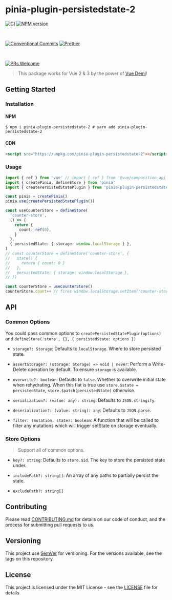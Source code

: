 # pinia-plugin-persistedstate-2

[![CI](https://github.com/iendeavor/pinia-plugin-persistedstate-2/actions/workflows/ci.yml/badge.svg?branch=main)](https://github.com/iendeavor/pinia-plugin-persistedstate-2/actions/workflows/ci.yml)
[![NPM version](https://img.shields.io/npm/v/pinia-plugin-persistedstate-2.svg)](https://www.npmjs.com/package/pinia-plugin-persistedstate-2)

<br/>

[![Conventional Commits](https://img.shields.io/badge/Conventional%20Commits-1.0.0-yellow.svg)](https://conventionalcommits.org)
[![Prettier](https://img.shields.io/badge/Code_Style-Prettier-ff69b4.svg)](https://github.com/prettier/prettier)

<br/>

[![PRs Welcome](https://img.shields.io/badge/PRs-Welcome-brightgreen.svg?style=flat-square)](http://makeapullrequest.com)

> This package works for Vue 2 & 3 by the power of [Vue Demi](https://github.com/vueuse/vue-demi)!

## Getting Started

### Installation

#### NPM

```shell
$ npm i pinia-plugin-persistedstate-2 # yarn add pinia-plugin-persistedstate-2
```

#### CDN

```html
<script src="https://unpkg.com/pinia-plugin-persistedstate-2"></script>
```

### Usage

```ts
import { ref } from 'vue' // import { ref } from '@vue/composition-api'
import { createPinia, defineStore } from 'pinia'
import { createPersistedStatePlugin } from 'pinia-plugin-persistedstate-2'

const pinia = createPinia()
pinia.use(createPersistedStatePlugin())

const useCounterStore = defineStore(
  'counter-store',
  () => {
    return {
      count: ref(0),
    }
  },
  { persistedState: { storage: window.localStorage } },
)
// const counterStore = defineStore('counter-store', {
//   state() {
//     return { count: 0 }
//   },
//   persistedState: { storage: window.localStorage },
// })

const counterStore = useCounterStore()
counterStore.count++ // fires window.localStorage.setItem('counter-store', JSON.stringify({ count: 0 }))
```

## API

### Common Options

You could pass common options to `createPersistedStatePlugin(options)` and `defineStore('store', {}, { persistedState: options })`

- `storage?: Storage`: Defaults to `localStorage`. Where to store persisted state.

- `assertStorage?: (storage: Storage) => void | never`: Perform a Write-Delete operation by default. To ensure `storage` is available.

- `overwrite?: boolean`: Defaults to `false`. Whether to overwrite initial state when rehydrating. When this flat is true use `store.$state = persistedState`, `store.$patch(persistedState)` otherwise.

- `serialization?: (value: any): string`: Defaults to `JSON.stringify`.

- `deserialization?: (value: string): any`: Defaults to `JSON.parse`.

- `filter: (mutation, state): boolean`: A function that will be called to filter any mutations which will trigger setState on storage eventually.

### Store Options

> Support all of common options.

- `key?: string`: Defaults to `store.$id`. The key to store the persisted state under.

- `includePath?: string[]`: An array of any paths to partially persist the state.

- `excludePath?: string[]`

## Contributing

Please read [CONTRIBUTING.md](/CONTRIBUTING.md) for details on our code of conduct, and the process for submitting pull
requests to us.

## Versioning

This project use [SemVer](https://semver.org/) for versioning. For the versions available, see the tags on this repository.

## License

This project is licensed under the MIT License - see the [LICENSE](/LICENSE) file for details
